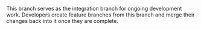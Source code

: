 This branch serves as the integration branch for ongoing development work. Developers create feature branches from this
branch and merge their changes back into it once they are complete. 
